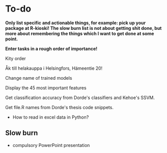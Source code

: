 # To-do

**Only list specific and actionable things, for example: pick up your package at R-kioski! The slow burn list is not about getting shit done, but more about remembering the things which I want to get done at some point.**

**Enter tasks in a rough order of importance!**



Kity order

Åk till helakauppa i Helsingfors, Hämeentie 20!

Change name of trained models

Display the 45 most important features

Get classification accuracy from Dorde's classifiers and Kehoe's SSVM.

Get file.R names from Dorde's thesis code snippets.

- How to read in excel data in Python?

## Slow burn
- compulsory PowerPoint presentation
